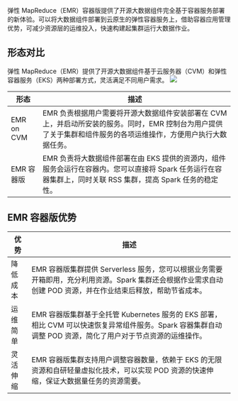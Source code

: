 弹性 MapReduce（EMR）容器版提供了开源大数据组件完全基于容器服务部署的新体验。可以将大数据组件部署到云原生的弹性容器服务上，借助容器应用管理优势，可减少资源层的运维投入，快速构建起集群运行大数据作业。

## 形态对比
弹性 MapReduce（EMR）提供了开源大数据组件基于云服务器（CVM）和弹性容器服务（EKS）两种部署方式，灵活满足不同用户需求。
![](https://qcloudimg.tencent-cloud.cn/raw/fedadd6591b7edabce3327ca442d59dc.png)

| 形态 | 描述 | 
|---------|---------|
| EMR on CVM	| EMR 负责根据用户需要将开源大数据组件安装部署在 CVM 上，并启动所安装的服务。同时，EMR 控制台为用户提供了关于集群和组件服务的各项运维操作，方便用户执行大数据任务。| 
| EMR 容器版	| EMR 负责将大数据组件部署在由 EKS 提供的资源内，组件服务会运行在容器内。您可以直接将 Spark 任务运行在容器集群上，同时关联 RSS 集群，提高 Spark 任务的稳定性。| 

## EMR 容器版优势

| 优势 | 描述 | 
|---------|---------|	
| 降低成本	| EMR 容器版集群提供 Serverless 服务，您可以根据业务需要开箱即用，充分利用资源。Spark 集群还会根据作业需求自动创建 POD 资源，并在作业结束后释放，帮助节省成本。| 
| 运维简单	| EMR 容器版集群基于全托管 Kubernetes 服务的 EKS 部署，相比 CVM 可以快速恢复异常组件服务。Spark 容器集群自动调整 POD 资源，简化了用户对于节点资源的运维操作。| 
| 灵活伸缩	| EMR 容器版集群支持用户调整容器数量，依赖于 EKS 的无限资源和自研轻量虚拟化技术，可以实现 POD 资源的快速伸缩，保证大数据量任务的资源需要。| 





